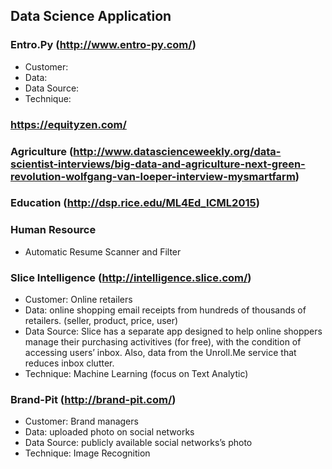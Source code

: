 ## Data Science Application

### Entro.Py (http://www.entro-py.com/)
* Customer:
* Data:
* Data Source:
* Technique:

### https://equityzen.com/

### Agriculture (http://www.datascienceweekly.org/data-scientist-interviews/big-data-and-agriculture-next-green-revolution-wolfgang-van-loeper-interview-mysmartfarm)

### Education (http://dsp.rice.edu/ML4Ed_ICML2015)

### Human Resource
* Automatic Resume Scanner and Filter

### Slice Intelligence (http://intelligence.slice.com/)
*	Customer: Online retailers
*	Data: online shopping email receipts from hundreds of thousands of retailers. (seller, product, price, user)
*	Data Source: Slice has a separate app designed to help online shoppers manage their purchasing activitives (for free), with the condition of accessing users’ inbox. Also, data from the Unroll.Me service that reduces inbox clutter.
*	Technique: Machine Learning (focus on Text Analytic)

### Brand-Pit (http://brand-pit.com/)
*	Customer: Brand managers
*	Data: uploaded photo on social networks
*	Data Source: publicly available social networks’s photo
*	Technique: Image Recognition
